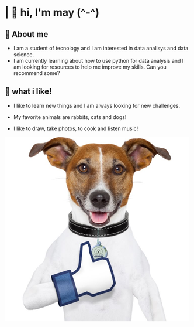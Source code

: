 # | 🌼 hi, I'm may (^-^)


## 🐰 About me

- I am a student of tecnology and I am interested in data analisys and data science. 
- I am currently learning about how to use python for data analysis and I am looking for resources to help me improve my skills. Can you recommend some? 

## 🐰 what i like!
- I like to learn new things and I am always looking for new challenges.

- My favorite animals are rabbits, cats and dogs!
- I like to draw, take photos, to cook and listen music!


![Dog curtindo o repositório](Imagens/cachorro_dando_like.jpeg)
